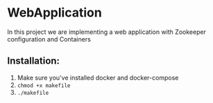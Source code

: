 # WebApplication
In this project we are implementing a web application with Zookeeper configuration and Containers

## Installation:

1. Make sure you've installed docker and docker-compose
2. `chmod +x makefile`
3. `./makefile`
